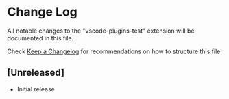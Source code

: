 # Change Log

All notable changes to the "vscode-plugins-test" extension will be documented in this file.

Check [Keep a Changelog](http://keepachangelog.com/) for recommendations on how to structure this file.

## [Unreleased]

- Initial release